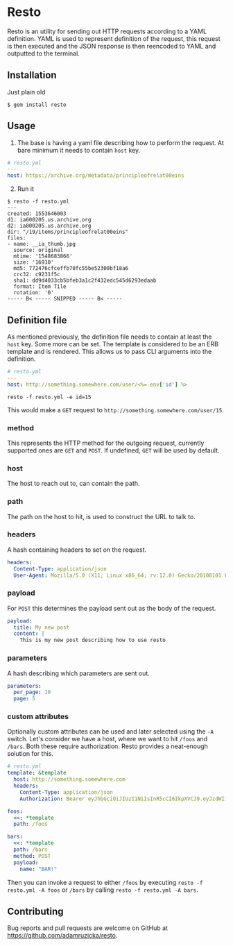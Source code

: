 # Resto

Resto is an utility for sending out HTTP requests according to a YAML definition. YAML is used to represent definition of the request, this request is then executed and the JSON response is then reencoded to YAML and outputted to the terminal.

## Installation

Just plain old

    $ gem install resto

## Usage

1) The base is having a yaml file describing how to perform the request. At bare minimum it needs to contain `host` key.

```yaml
# resto.yml
---
host: https://archive.org/metadata/principleofrelat00eins
```

2) Run it
```shell
$ resto -f resto.yml
---
created: 1553646003
d1: ia600205.us.archive.org
d2: ia800205.us.archive.org
dir: "/19/items/principleofrelat00eins"
files:
- name: __ia_thumb.jpg
  source: original
  mtime: '1548683866'
  size: '16910'
  md5: 772476cfceffb70fc55be52300bf18a6
  crc32: c9231f5c
  sha1: dd9d4033cb5bfeb3a1c2f432edc545d6293edaab
  format: Item Tile
  rotation: '0'
----- B< ----- SNIPPED ----- B< -----
```

## Definition file

As mentioned previously, the definition file needs to contain at least the `host` key. Some more can be set. The template is considered to be an ERB template and is rendered. This allows us to pass CLI arguments into the definition.

```yaml
# resto.yml
---
host: http://something.somewhere.com/user/<%= env['id'] %>
```

```shell
resto -f resto.yml -e id=15
```

This would make a `GET` request to `http://something.somewhere.com/user/15`.

### method

This represents the HTTP method for the outgoing request, currently supported ones are `GET` and `POST`. If undefined, `GET` will be used by default.

### host

The host to reach out to, can contain the path.

### path

The path on the host to hit, is used to construct the URL to talk to.

### headers

A hash containing headers to set on the request.

```yaml
headers:
  Content-Type: application/json
  User-Agent: Mozilla/5.0 (X11; Linux x86_64; rv:12.0) Gecko/20100101 Firefox/12.0
```

### payload

For `POST` this determines the payload sent out as the body of the request.

```yaml
payload:
  title: My new post
  content: |
    This is my new post describing how to use resto
```

### parameters

A hash describing which parameters are sent out.

```yaml
parameters:
  per_page: 10
  page: 5
```

### custom attributes

Optionally custom attributes can be used and later selected using the `-A` switch. Let's consider we have a host, where we want to hit `/foos` and `/bars`. Both these require authorization. Resto provides a neat-enough solution for this.

```yaml
# resto.yml
template: &template
  host: http://something.somewhere.com
  headers:
    Content-Type: application/json
    Authorization: Bearer eyJhbGciOiJIUzI1NiIsInR5cCI6IkpXVCJ9.eyJzdWIiOiIxMjM0NTY3ODkwIiwibmFtZSI6IkpvaG4gRG9lIiwiYWRtaW4iOnRydWV9.TJVA95OrM7E2cBab30RMHrHDcEfxjoYZgeFONFh7HgQ

foos:
  <<: *template
  path: /foos

bars:
  <<: *template
  path: /bars
  method: POST
  payload:
    name: "BAR!"
```

Then you can invoke a request to either `/foos` by executing `resto -f resto.yml -A foos` or `/bars` by calling `resto -f resto.yml -A bars`.

## Contributing

Bug reports and pull requests are welcome on GitHub at https://github.com/adamruzicka/resto.

